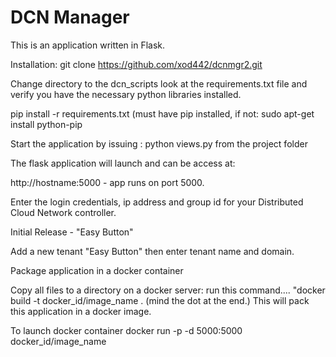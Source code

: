 # DCN Manager

This is an application written in Flask. 

Installation:
git clone https://github.com/xod442/dcnmgr2.git

Change directory to the dcn_scripts
look at the requirements.txt file and verify you have the necessary 
python libraries installed.


pip install -r requirements.txt (must have pip installed, if not:
sudo apt-get install python-pip

Start the application by issuing : python views.py from the project folder

The flask application will launch and can be access at:

http://hostname:5000 - app runs on port 5000.

Enter the login credentials, ip address and group id for your
Distributed Cloud Network controller. 

Initial Release - "Easy Button" 

Add a new tenant "Easy Button" then enter tenant name and domain. 

Package application in a docker container

Copy all files to a directory on a docker server:
run this command.... "docker build -t docker_id/image_name .   (mind the dot at the end.) 
This will pack this application in a docker image.

To launch docker container
docker run -p -d 5000:5000 docker_id/image_name

